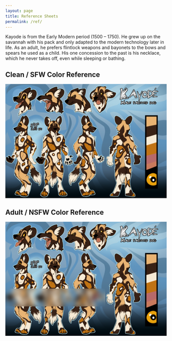 ```yaml
---
layout: page
title: Reference Sheets
permalink: /ref/
---
```

Kayode is from the Early Modern period (1500 – 1750). He grew up on the savannah with his pack and only adapted to the modern technology later in life. As an adult, he prefers flintlock weapons and bayonets to the bows and spears he used as a child. His one concession to the past is his necklace, which he never takes off, even while sleeping or bathing.

## Clean / SFW Color Reference
<a href="/ref.png"><img src="/ref.png"></a>

## Adult / NSFW Color Reference

<a href="/ref-nsfw.png"><img src="/ref-nsfw-blurred.png"></a>